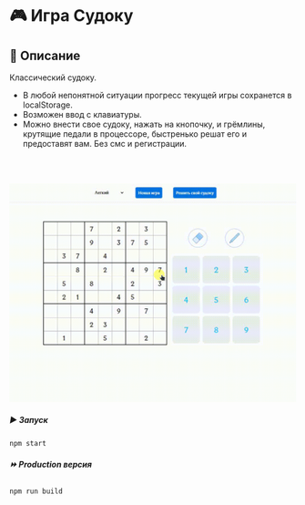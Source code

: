 # :video_game: Игра Судоку #

## :pencil: Описание ##

Классический судоку.

- В любой непонятной ситуации прогресс текущей игры сохранется в localStorage.
- Возможен ввод с клавиатуры.
- Можно внести свое судоку, нажать на кнопочку, и грёмлины, крутящие педали в процессоре, быстренько решат его и предоставят вам. Без смс и регистрации.

<br><br>

![demo](https://github.com/Ariqun/Ariqun/blob/main/assets/sudoku.gif?raw=true)
##### :arrow_forward: Запуск #####

`npm start`

##### :fast_forward: Production версия #####

`npm run build`
